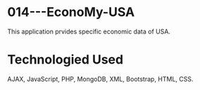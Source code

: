 #  014---EconoMy-USA

This application prvides specific economic data of USA.

# Technologied Used 

AJAX, 
JavaScript, 
PHP, 
MongoDB, 
XML, 
Bootstrap, 
HTML,
CSS.

